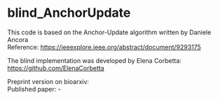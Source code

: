 # blind_AnchorUpdate

This code is based on the Anchor-Update algorithm written by Daniele Ancora  
Reference: https://ieeexplore.ieee.org/abstract/document/9293175

The blind implementation was developed by Elena Corbetta:  
https://github.com/ElenaCorbetta

Preprint version on bioarxiv:  
Published paper: -
